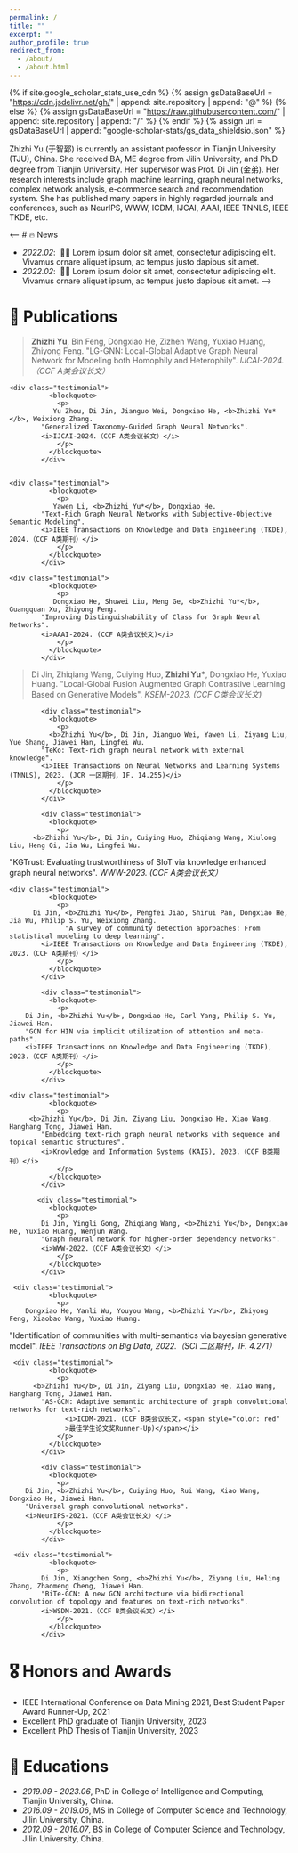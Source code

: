 ```yaml
---
permalink: /
title: ""
excerpt: ""
author_profile: true
redirect_from: 
  - /about/
  - /about.html
---
```


{% if site.google_scholar_stats_use_cdn %}
{% assign gsDataBaseUrl = "https://cdn.jsdelivr.net/gh/" | append: site.repository | append: "@" %}
{% else %}
{% assign gsDataBaseUrl = "https://raw.githubusercontent.com/" | append: site.repository | append: "/" %}
{% endif %}
{% assign url = gsDataBaseUrl | append: "google-scholar-stats/gs_data_shieldsio.json" %}

<span class='anchor' id='about-me'></span>

Zhizhi Yu (于智郅) is currently an assistant professor in Tianjin University (TJU), China. She received BA, ME degree from Jilin University, and Ph.D degree from Tianjin University. Her supervisor was Prof. Di Jin (金弟). Her research interests include graph machine learning, graph neural networks, complex network analysis, e-commerce search and recommendation system. She has published many papers in highly regarded journals and conferences, such as NeurIPS, WWW, ICDM, IJCAI, AAAI, IEEE TNNLS, IEEE TKDE, etc.

<-- # 🔥 News
- *2022.02*: &nbsp;🎉🎉 Lorem ipsum dolor sit amet, consectetur adipiscing elit. Vivamus ornare aliquet ipsum, ac tempus justo dapibus sit amet. 
- *2022.02*: &nbsp;🎉🎉 Lorem ipsum dolor sit amet, consectetur adipiscing elit. Vivamus ornare aliquet ipsum, ac tempus justo dapibus sit amet. -->

# 📝 Publications 

<div class="testimonial">
              <blockquote>
                <p>
	           <b>Zhizhi Yu</b>, Bin Feng, Dongxiao He, Zizhen Wang, Yuxiao Huang, Zhiyong Feng. 
			"LG-GNN: Local-Global Adaptive Graph Neural Network for Modeling both Homophily and Heterophily".
			<i>IJCAI-2024.（CCF A类会议长文）</i>
                </p>
              </blockquote>
            </div>
		  
	<div class="testimonial">
              <blockquote>
                <p>
	           Yu Zhou, Di Jin, Jianguo Wei, Dongxiao He, <b>Zhizhi Yu*</b>, Weixiong Zhang. 
			"Generalized Taxonomy-Guided Graph Neural Networks".
			<i>IJCAI-2024.（CCF A类会议长文）</i>
                </p>
              </blockquote>
            </div>

		  
	<div class="testimonial">
              <blockquote>
                <p>
	           Yawen Li, <b>Zhizhi Yu*</b>, Dongxiao He. 
			"Text-Rich Graph Neural Networks with Subjective-Objective Semantic Modeling".
			<i>IEEE Transactions on Knowledge and Data Engineering (TKDE), 2024.（CCF A类期刊）</i>
                </p>
              </blockquote>
            </div>

	<div class="testimonial">
              <blockquote>
                <p>
	           Dongxiao He, Shuwei Liu, Meng Ge, <b>Zhizhi Yu*</b>, Guangquan Xu, Zhiyong Feng. 
			"Improving Distinguishability of Class for Graph Neural Networks".
			<i>AAAI-2024. (CCF A类会议长文)</i>
                </p>
              </blockquote>
            </div>
		  
<div class="testimonial">
              <blockquote>
                <p>
	           Di Jin, Zhiqiang Wang, Cuiying Huo, <b>Zhizhi Yu*</b>, Dongxiao He, Yuxiao Huang. 
			"Local-Global Fusion Augmented Graph Contrastive Learning Based on Generative Models".
			<i>KSEM-2023. (CCF C类会议长文)</i>
                </p>
              </blockquote>
            </div>

            <div class="testimonial">
              <blockquote>
                <p>
	          <b>Zhizhi Yu</b>, Di Jin, Jianguo Wei, Yawen Li, Ziyang Liu, Yue Shang, Jiawei Han, Lingfei Wu. 
			"TeKo: Text-rich graph neural network with external knowledge".
			<i>IEEE Transactions on Neural Networks and Learning Systems (TNNLS), 2023. (JCR 一区期刊，IF. 14.255)</i>
                </p>
              </blockquote>
            </div>

            <div class="testimonial">
              <blockquote>
                <p>
		  <b>Zhizhi Yu</b>, Di Jin, Cuiying Huo, Zhiqiang Wang, Xiulong Liu, Heng Qi, Jia Wu, Lingfei Wu.
"KGTrust: Evaluating trustworthiness of SIoT via knowledge enhanced graph neural networks". 
			<i>WWW-2023. (CCF A类会议长文）</i>
                </p>
              </blockquote>
            </div>

	<div class="testimonial">
              <blockquote>
                <p>
		  Di Jin, <b>Zhizhi Yu</b>, Pengfei Jiao, Shirui Pan, Dongxiao He, Jia Wu, Philip S. Yu, Weixiong Zhang.
                  "A survey of community detection approaches: From statistical modeling to deep learning". 
			<i>IEEE Transactions on Knowledge and Data Engineering (TKDE), 2023.（CCF A类期刊）</i>	
                </p>
              </blockquote>
            </div>

            <div class="testimonial">
              <blockquote>
                <p>
		Di Jin, <b>Zhizhi Yu</b>, Dongxiao He, Carl Yang, Philip S. Yu, Jiawei Han. 
		"GCN for HIN via implicit utilization of attention and meta-paths". 
		<i>IEEE Transactions on Knowledge and Data Engineering (TKDE), 2023.（CCF A类期刊）</i>
                </p>
              </blockquote>
            </div>

	<div class="testimonial">
              <blockquote>
                <p>
		 <b>Zhizhi Yu</b>, Di Jin, Ziyang Liu, Dongxiao He, Xiao Wang, Hanghang Tong, Jiawei Han. 
			"Embedding text-rich graph neural networks with sequence and topical semantic structures". 
			<i>Knowledge and Information Systems (KAIS), 2023.（CCF B类期刊）</i>
                </p>
              </blockquote>
            </div>

		   <div class="testimonial">
              <blockquote>
                <p>
			Di Jin, Yingli Gong, Zhiqiang Wang, <b>Zhizhi Yu</b>, Dongxiao He, Yuxiao Huang, Wenjun Wang. 
			"Graph neural network for higher-order dependency networks". 
			<i>WWW-2022.（CCF A类会议长文）</i>
                </p>
              </blockquote>
            </div>

	 <div class="testimonial">
              <blockquote>
                <p>
		Dongxiao He, Yanli Wu, Youyou Wang, <b>Zhizhi Yu</b>, Zhiyong Feng, Xiaobao Wang, Yuxiao Huang.
"Identification of communities with multi-semantics via bayesian generative model".
			<i>IEEE Transactions on Big Data, 2022.（SCI 二区期刊，IF. 4.271）</i>
                </p>
              </blockquote>
            </div>
		  
	 <div class="testimonial">
              <blockquote>
                <p>
		  <b>Zhizhi Yu</b>, Di Jin, Ziyang Liu, Dongxiao He, Xiao Wang, Hanghang Tong, Jiawei Han. 
			"AS-GCN: Adaptive semantic architecture of graph convolutional networks for text-rich networks".           
                  <i>ICDM-2021. (CCF B类会议长文，<span style="color: red"
                  >最佳学生论文奖Runner-Up)</span></i>
                </p>
              </blockquote>
            </div>
		  
            <div class="testimonial">
              <blockquote>
                <p>
		Di Jin, <b>Zhizhi Yu</b>, Cuiying Huo, Rui Wang, Xiao Wang, Dongxiao He, Jiawei Han. 
		"Universal graph convolutional networks". 
		<i>NeurIPS-2021.（CCF A类会议长文）</i>
                </p>
              </blockquote>
            </div>

	 <div class="testimonial">
              <blockquote>
                <p>
			Di Jin, Xiangchen Song, <b>Zhizhi Yu</b>, Ziyang Liu, Heling Zhang, Zhaomeng Cheng, Jiawei Han. 
			"BiTe-GCN: A new GCN architecture via bidirectional convolution of topology and features on text-rich networks". 
			<i>WSDM-2021.（CCF B类会议长文）</i>
                </p>
              </blockquote>
            </div>


<!--             <div class="testimonial">
              <blockquote>
                <p>
                  Jiaxu He, Cheng Gong, Longbiao Wang, Di Jin,
                  <b>Xiaobao Wang</b>, Junhai Xu, Jianwu Dang. "Improve
                  emotional speech synthesis quality by learning explicit and
                  implicit representations with semi-supervised training".
                  <i>INTERSPEECH, 2022. (CCF-C类会议长文)</i>
                </p>
                <small>
                  <a target="_blank" href="./paper/interspeech2022.pdf">PDF</a>
                  &nbsp;&nbsp;
                </small>
              </blockquote>
            </div> -->

# 🎖 Honors and Awards
- IEEE International Conference on Data Mining 2021, Best Student Paper Award Runner-Up, 2021
- Excellent PhD graduate of Tianjin University, 2023
- Excellent PhD Thesis of Tianjin University, 2023

# 📖 Educations
- *2019.09 - 2023.06*, PhD in College of Intelligence and Computing, Tianjin University, China. 
- *2016.09 - 2019.06*, MS in College of Computer Science and Technology, Jilin University, China.
- *2012.09 - 2016.07*, BS in College of Computer Science and Technology, Jilin University, China. 


